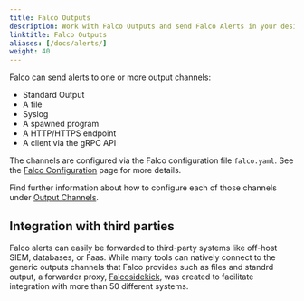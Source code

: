 ```yaml
---
title: Falco Outputs
description: Work with Falco Outputs and send Falco Alerts in your desired platform
linktitle: Falco Outputs
aliases: [/docs/alerts/]
weight: 40
---
```


Falco can send alerts to one or more output channels:

* Standard Output
* A file
* Syslog
* A spawned program
* A HTTP/HTTPS endpoint
* A client via the gRPC API

The channels are configured via the Falco configuration file `falco.yaml`. See the [Falco Configuration](/docs/reference/daemon/config-options/) page for more details.

Find further information about how to configure each of those channels under [Output Channels](/docs/outputs/channels/).

## Integration with third parties

Falco alerts can easily be forwarded to third-party systems like off-host SIEM, databases, or Faas. While many tools can natively connect to the generic outputs channels that Falco provides such as files and standrd output, a forwarder proxy, [Falcosidekick](/docs/outputs/forwarding), was created to facilitate integration with more than 50 different systems.
